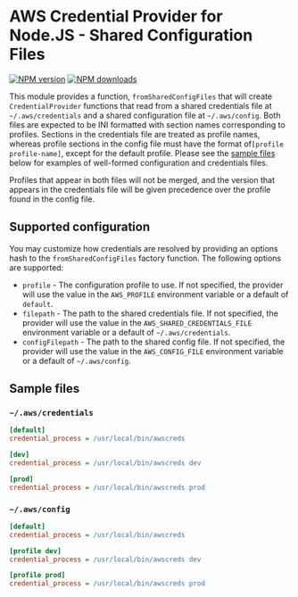 # AWS Credential Provider for Node.JS - Shared Configuration Files

[![NPM version](https://img.shields.io/npm/v/@aws-sdk/credential-provider-process/beta.svg)](https://www.npmjs.com/package/@aws-sdk/credential-provider-process)
[![NPM downloads](https://img.shields.io/npm/dm/@aws-sdk/credential-provider-process.svg)](https://www.npmjs.com/package/@aws-sdk/credential-provider-process)

This module provides a function, `fromSharedConfigFiles` that will create
`CredentialProvider` functions that read from a shared credentials file at
`~/.aws/credentials` and a shared configuration file at `~/.aws/config`. Both
files are expected to be INI formatted with section names corresponding to
profiles. Sections in the credentials file are treated as profile names, whereas
profile sections in the config file must have the format of`[profile profile-name]`, except for the default profile. Please see the [sample
files](#sample-files) below for examples of well-formed configuration and
credentials files.

Profiles that appear in both files will not be merged, and the version that
appears in the credentials file will be given precedence over the profile found
in the config file.

## Supported configuration

You may customize how credentials are resolved by providing an options hash to
the `fromSharedConfigFiles` factory function. The following options are
supported:

- `profile` - The configuration profile to use. If not specified, the provider
  will use the value in the `AWS_PROFILE` environment variable or a default of
  `default`.
- `filepath` - The path to the shared credentials file. If not specified, the
  provider will use the value in the `AWS_SHARED_CREDENTIALS_FILE` environment
  variable or a default of `~/.aws/credentials`.
- `configFilepath` - The path to the shared config file. If not specified, the
  provider will use the value in the `AWS_CONFIG_FILE` environment variable or a
  default of `~/.aws/config`.

## Sample files

### `~/.aws/credentials`

```ini
[default]
credential_process = /usr/local/bin/awscreds

[dev]
credential_process = /usr/local/bin/awscreds dev

[prod]
credential_process = /usr/local/bin/awscreds prod
```

### `~/.aws/config`

```ini
[default]
credential_process = /usr/local/bin/awscreds

[profile dev]
credential_process = /usr/local/bin/awscreds dev

[profile prod]
credential_process = /usr/local/bin/awscreds prod
```
